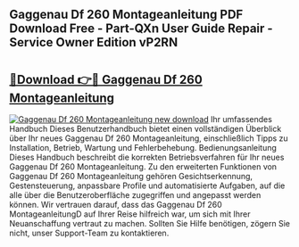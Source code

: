 ## Gaggenau Df 260 Montageanleitung PDF Download Free - Part-QXn User Guide Repair - Service Owner Edition vP2RN

# <h2><a href="http://df6e7d.blite.top/?on=Gaggenau+Df+260+Montageanleitung">🔗Download 👉🔴 Gaggenau Df 260 Montageanleitung</a></h2>

[![Gaggenau Df 260 Montageanleitung new download](https://i.imgur.com/lujVjoI.png)](http://df6e7d.blite.top/?on=Gaggenau+Df+260+Montageanleitung)
Ihr umfassendes Handbuch Dieses Benutzerhandbuch bietet einen vollständigen Überblick über Ihr neues Gaggenau Df 260 Montageanleitung, einschließlich Tipps zu Installation, Betrieb, Wartung und Fehlerbehebung. Bedienungsanleitung Dieses Handbuch beschreibt die korrekten Betriebsverfahren für Ihr neues Gaggenau Df 260 Montageanleitung. Zu den erweiterten Funktionen von Gaggenau Df 260 Montageanleitung gehören Gesichtserkennung, Gestensteuerung, anpassbare Profile und automatisierte Aufgaben, auf die alle über die Benutzeroberfläche zugegriffen und angepasst werden können. Wir vertrauen darauf, dass das Gaggenau Df 260 MontageanleitungD auf Ihrer Reise hilfreich war, um sich mit Ihrer Neuanschaffung vertraut zu machen. Sollten Sie Hilfe benötigen, zögern Sie nicht, unser Support-Team zu kontaktieren.
